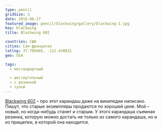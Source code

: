 ```yaml
---
type: pencil
gridSize: 3
date: 2016-06-27
featured_image: pencil/blackwing/gallery/blackwing-1.jpg
key: blackwing
title: Blackwing 602

countries: США
cities: Сан-франциско
latlng: 37.785665, -122.430831
geo: USA

tags:
  - нестандартный

  - шестиугольный
  - с резинкой
  - тупой
---
```


[Blackwing 602](http://blackwing602.com/product/blackwing-602/) – про этот карандаш даже на википедии написано. Пишут, что старые экземпляры продаются по хорошей цене. Мой – новый, но когда-нибудь станет и старым. У этого карандаша съемная резинка, которую можно достать не только из самого карандаша, но и из прищепки, в которой она находится.
